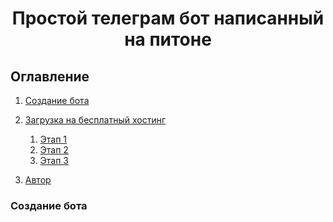 <h1 align="center">Простой телеграм бот написанный на питоне</h1>

## Оглавление
1. [Создание бота](#Создание-бота)

2. [Загрузка на бесплатный хостинг](#Загрузка-на-бесплатный-хостинг)
    1. [Этап 1](#Этап-1)
    2. [Этап 2](#Этап-2)
    3. [Этап 3](#Этап-3)


3. [Автор](#Автор)


<h3>Создание бота</h3>
